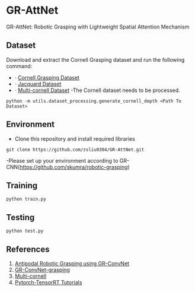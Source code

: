 # GR-AttNet
GR-AttNet: Robotic Grasping with Lightweight Spatial Attention Mechanism

## Dataset

Download and extract the Cornell Grasping dataset and run the following command: 
-   · [Cornell Grasping Dataset](http://pr.cs.cornell.edu/grasping/rect_data/data.php)
-   · [Jacquard Dataset](https://jacquard.liris.cnrs.fr/)
-   · [Multi-cornell Dataset](https://github.com/ivalab/grasp_multiObject)
-The Cornell dataset needs to be processed.
```
python -m utils.dataset_processing.generate_cornell_depth <Path To Dataset>

````

## Environment
- Clone this repository and install required libraries
```
git clone https://github.com/zsliu0304/GR-AttNet.git

```
-Please set up your environment according to GR-CNN(https://github.com/skumra/robotic-grasping)

## Training
```
python train.py
````

## Testing
```
python test.py
````





## References
1. [Antipodal Robotic Grasping using GR-ConvNet](https://github.com/skumra/robotic-grasping)
2. [GR-ConvNet-grasping](https://github.com/Loahit5101/GR-ConvNet-grasping/blob/main/README.md)
3. [Multi-cornell](https://github.com/ivalab/grasp_multiObject_multiGrasp)
4. [Pytorch-TensorRT Tutorials](https://github.com/pytorch/TensorRT/tree/master/examples)
